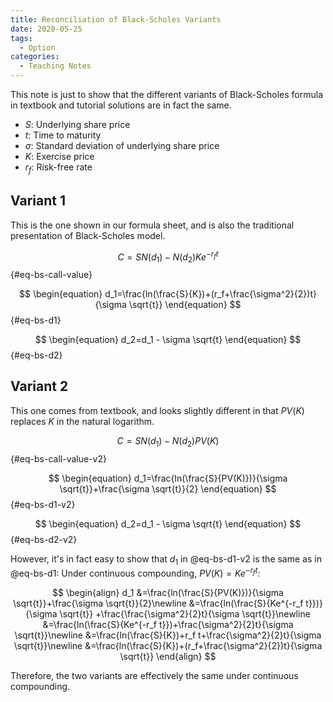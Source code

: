 ```yaml
---
title: Reconciliation of Black-Scholes Variants
date: 2020-05-25
tags:
  - Option
categories:
  - Teaching Notes
---
```


This note is just to show that the different variants of Black-Scholes formula in textbook and tutorial solutions are in fact the same.

<!-- more -->

- $S$: Underlying share price
- $t$: Time to maturity
- $\sigma$: Standard deviation of underlying share price
- $K$: Exercise price
- $r_f$: Risk-free rate

## Variant 1

This is the one shown in our formula sheet, and is also the traditional
presentation of Black-Scholes model.

$$
\begin{equation}
C=SN(d_1)-N(d_2)Ke^{-r_f t}
\end{equation}
$$ {#eq-bs-call-value}

$$
\begin{equation}
d_1=\frac{ln(\frac{S}{K})+(r_f+\frac{\sigma^2}{2})t}{\sigma \sqrt{t}}
\end{equation}
$$ {#eq-bs-d1}

$$
\begin{equation}
d_2=d_1 - \sigma \sqrt{t}
\end{equation}
$$ {#eq-bs-d2}

## Variant 2
This one comes from textbook, and looks slightly different in that $PV(K)$
replaces $K$ in the natural logarithm.

$$
\begin{equation}
C=SN(d_1)-N(d_2)PV(K)
\end{equation}
$$ {#eq-bs-call-value-v2}

$$
\begin{equation}
d_1=\frac{ln(\frac{S}{PV(K)})}{\sigma \sqrt{t}}+\frac{\sigma \sqrt{t}}{2}
\end{equation}
$$ {#eq-bs-d1-v2}

$$
\begin{equation}
d_2=d_1 - \sigma \sqrt{t}
\end{equation}
$$ {#eq-bs-d2-v2}

However, it's in fact easy to show that $d_1$ in @eq-bs-d1-v2 is the same as in @eq-bs-d1: Under continuous compounding, $PV(K)=Ke^{-r_f t}$:

$$
\begin{align}
d_1 &=\frac{ln(\frac{S}{PV(K)})}{\sigma \sqrt{t}}+\frac{\sigma \sqrt{t}}{2}\newline
&=\frac{ln(\frac{S}{Ke^{-r_f t}})}{\sigma \sqrt{t}} +\frac{\frac{\sigma^2}{2}t}{\sigma \sqrt{t}}\newline
&=\frac{ln(\frac{S}{Ke^{-r_f t}})+\frac{\sigma^2}{2}t}{\sigma \sqrt{t}}\newline
&=\frac{ln(\frac{S}{K})+r_f t+\frac{\sigma^2}{2}t}{\sigma \sqrt{t}}\newline
&=\frac{ln(\frac{S}{K})+(r_f+\frac{\sigma^2}{2})t}{\sigma \sqrt{t}}
\end{align}
$$

Therefore, the two variants are effectively the same under continuous compounding.
 